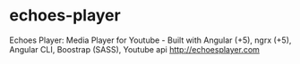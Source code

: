 # echoes-player
Echoes Player: Media Player for Youtube - Built with Angular (+5), ngrx (+5), Angular CLI, Boostrap (SASS), Youtube api http://echoesplayer.com
